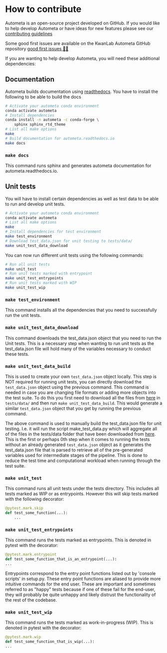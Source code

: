 # How to contribute

Autometa is an open-source project developed on GitHub. If you would like to help develop
Autometa or have ideas for new features please see our [contributing guidelines](https://github.com/KwanLab/Autometa/blob/dev/.github/CONTRIBUTING.md)

Some good first issues are available on the KwanLab Autometa GitHub repository [good first issues 🥇💡](https://github.com/KwanLab/Autometa/contribute)

If you are wanting to help develop Autometa, you will need these additional dependencies:

## Documentation

Autometa builds documentation using [readthedocs](https://readthedocs.org/). You have to install the following to be able to build the docs

```bash
# Activate your autometa conda environment
conda activate autometa
# Install dependencies
conda install -n autometa -c conda-forge \
    sphinx sphinx_rtd_theme
# List all make options
make
# Build documentation for autometa.readthedocs.io
make docs
```

### `make docs`

This command runs sphinx and generates autometa documentation for autometa.readthedocs.io.

## Unit tests

You will have to install certain dependencies as well as test data to be able to run and develop unit tests.

```bash
# Activate your autometa conda environment
conda activate autometa
# List all make options
make
# Install dependencies for test environment
make test_environment
# Download test_data.json for unit testing to tests/data/
make unit_test_data_download
```

You can now run different unit tests using the following commands:

```bash
# Run all unit tests
make unit_test
# Run unit tests marked with entrypoint
make unit_test_entrypoints
# Run unit tests marked with WIP
make unit_test_wip
```

### `make test_environment`

This command installs all the dependencies that you need to successfully run the unit tests.

### `make unit_test_data_download`

This command downloads the test_data.json object that you need to run the Unit tests. This is a necessary step when wanting to run unit tests as the test_data.json file will hold many of the variables necessary to conduct these tests.

### `make unit_test_data_build`

This is used to create your own `test_data.json` object locally. This step is NOT required for running unit tests, you can directly download the `test_data.json` object using the previous command. This command is needed in case you are changing file formats or adding more objects into the test suite. To do this you first need to download all the files from [here](https://drive.google.com/open?id=189C6do0Xw-X813gspsafR9r8m-YfbhTS) in `tests/data/` and then run `make unit_test_data_build`. This would generate a similar `test_data.json` object that you get by running the previous command.

The above command is used to manually build the test_data.json file for unit testing. I.e. it will run the script make_test_data.py which will aggregate all of the files in the tests/data folder that have been downloaded from [here](https://drive.google.com/open?id=189C6do0Xw-X813gspsafR9r8m-YfbhTS). This is the first or perhaps 0th step when it comes to running the tests without an already generated `test_data.json` object as it generates the test_data.json file that is parsed to retrieve all of the pre-generated variables used for intermediate stages of the pipeline. This is done to reduce the test time and computational workload when running through the test suite.

### `make unit_test`

This command runs all unit tests under the tests directory. This includes all tests marked as WIP or as entrypoints. However this will skip tests marked with the following decorator:

```python
@pytest.mark.skip
def test_some_function(...):
    ...
```

### `make unit_test_entrypoints`

This command runs the tests marked as entrypoints. This is denoted in pytest with the decorator:

```python
@pytest.mark.entrypoint
def test_some_function_that_is_an_entrypoint(...):
...
```

Entrypoints correspond to the entry point functions listed out by 'console scripts' in setup.py. These entry point functions are aliased to provide more intuitive commands for the end user. These are important and sometimes referred to as "happy" tests because if one of these fail for the end-user, they will probably be quite unhappy and likely distrust the functionality of the rest of the codebase.

### `make unit_test_wip`

This command runs the tests marked as work-in-progress (WIP). This is denoted in pytest with the decorator:

```python
@pytest.mark.wip
def test_some_function_that_is_wip(...):
...
```
